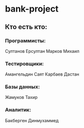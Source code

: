 # bank-project
## Кто есть кто:
### Программисты:
Султанов Ерсултан
Марков Михаил 
### Тестировщики:
Амангельдин Саят
Карбаев Дастан
### Базы данных:
Жамуков Тахир 
### Аналитик:
Бакберген Динмухаммед 
